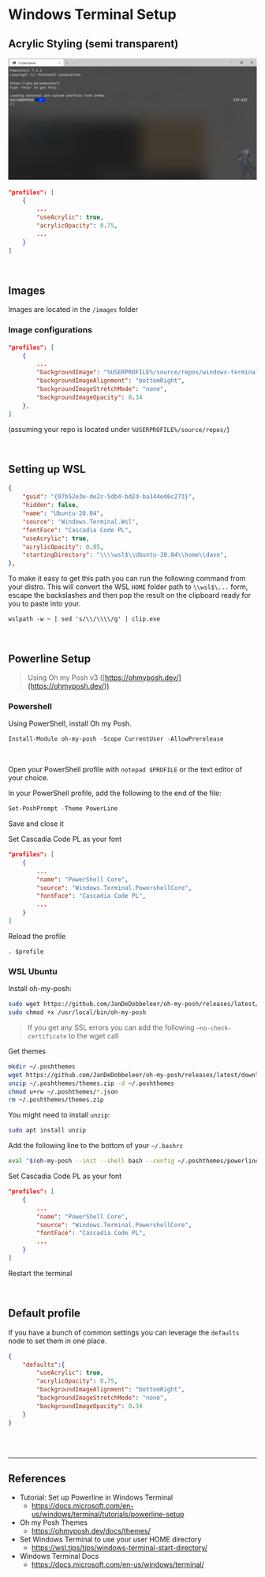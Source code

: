 # Windows Terminal Setup

## Acrylic Styling (semi transparent)
![wt](assets/acrylic.png)

```json
"profiles": [
    {
        ...
        "useAcrylic": true,
        "acrylicOpacity": 0.75,
        ...
    }
]
```

<br>

## Images
Images are located in the `/images` folder

### Image configurations 

```json
"profiles": [
    {
        ...
        "backgroundImage": "%USERPROFILE%/source/repos/windows-terminal-setup/images/pwsh_hero.png",
        "backgroundImageAlignment": "bottomRight",
        "backgroundImageStretchMode": "none",
        "backgroundImageOpacity": 0.34
    },
]
```
(assuming your repo is located under `%USERPROFILE%/source/repos/`)

<br>

## Setting up WSL
```json
{
    "guid": "{07b52e3e-de2c-5db4-bd2d-ba144ed6c273}",
    "hidden": false,
    "name": "Ubuntu-20.04",
    "source": "Windows.Terminal.Wsl",
    "fontFace": "Cascadia Code PL",
    "useAcrylic": true,
    "acrylicOpacity": 0.85,
    "startingDirectory": "\\\\wsl$\\Ubuntu-20.04\\home\\dave",
},
```
To make it easy to get this path you can run the following command from your distro. This will convert the WSL `HOME` folder path to `\\wsl$\...` form, escape the backslashes and then pop the result on the clipboard ready for you to paste into your.
```
wslpath -w ~ | sed 's/\\/\\\\/g' | clip.exe
```
<br>

## Powerline Setup
> Using Oh my Posh v3 ([https://ohmyposh.dev/](https://ohmyposh.dev/))
### Powershell

Using PowerShell, install Oh my Posh.
```powershell
Install-Module oh-my-posh -Scope CurrentUser -AllowPrerelease
```
<br>

Open your PowerShell profile with `notepad $PROFILE` or the text editor of your choice. 

In your PowerShell profile, add the following to the end of the file:
```powershell
Set-PoshPrompt -Theme PowerLine
```
Save and close it

Set Cascadia Code PL as your font
```json
"profiles": [
    {
        ...
        "name": "PowerShell Core",
        "source": "Windows.Terminal.PowershellCore",
        "fontFace": "Cascadia Code PL",
        ...
    }
]
```
Reload the profile
```
. $profile
```

### WSL Ubuntu

Install oh-my-posh:
```bash
sudo wget https://github.com/JanDeDobbeleer/oh-my-posh/releases/latest/download/posh-linux-amd64 -O /usr/local/bin/oh-my-posh
sudo chmod +x /usr/local/bin/oh-my-posh
```
> If you get any SSL errors you can add the following `–no-check-certificate` to the wget call

Get themes
```bash
mkdir ~/.poshthemes
wget https://github.com/JanDeDobbeleer/oh-my-posh/releases/latest/download/themes.zip -O ~/.poshthemes/themes.zip
unzip ~/.poshthemes/themes.zip -d ~/.poshthemes
chmod u+rw ~/.poshthemes/*.json
rm ~/.poshthemes/themes.zip
```

You might need to install `unzip`: 
```bash
sudo apt install unzip
```
Add the following line to the bottom of your `~/.bashrc`

```bash
eval "$(oh-my-posh --init --shell bash --config ~/.poshthemes/powerline.omp.json)"
```

Set Cascadia Code PL as your font
```json
"profiles": [
    {
        ...
        "name": "PowerShell Core",
        "source": "Windows.Terminal.PowershellCore",
        "fontFace": "Cascadia Code PL",
        ...
    }
]
```
Restart the terminal

<br>

## Default profile
If you have a bunch of common settings you can leverage the `defaults` node to set them in one place.
```json
{
    "defaults":{
        "useAcrylic": true,
        "acrylicOpacity": 0.75,
        "backgroundImageAlignment": "bottomRight",
        "backgroundImageStretchMode": "none",
        "backgroundImageOpacity": 0.34
    }
}
```

<br>
<br>

***
## References
* Tutorial: Set up Powerline in Windows Terminal
    * https://docs.microsoft.com/en-us/windows/terminal/tutorials/powerline-setup
* Oh my Posh Themes
    * https://ohmyposh.dev/docs/themes/
* Set Windows Terminal to use your user HOME directory
    * https://wsl.tips/tips/windows-terminal-start-directory/
* Windows Terminal Docs
    * https://docs.microsoft.com/en-us/windows/terminal/